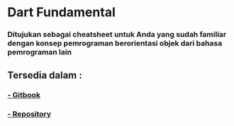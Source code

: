 # Dart Fundamental
### Ditujukan sebagai cheatsheet untuk Anda yang sudah familiar dengan konsep pemrograman berorientasi objek dari bahasa pemrograman lain

## Tersedia dalam :
### [- Gitbook](https://wahyudotdev.gitbook.io/dart-fundamental)
### [- Repository](https://github.com/wahyudotdev/dart-fundamental)